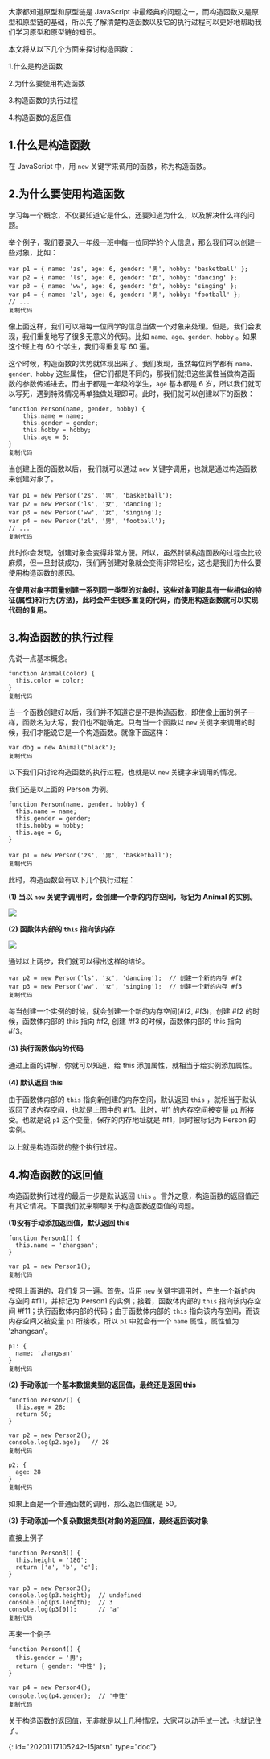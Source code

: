 大家都知道原型和原型链是 JavaScript 中最经典的问题之一，而构造函数又是原型和原型链的基础，所以先了解清楚构造函数以及它的执行过程可以更好地帮助我们学习原型和原型链的知识。

本文将从以下几个方面来探讨构造函数：

1.什么是构造函数

2.为什么要使用构造函数

3.构造函数的执行过程

4.构造函数的返回值

## 1.什么是构造函数

在 JavaScript 中，用 `new` 关键字来调用的函数，称为构造函数。

## 2.为什么要使用构造函数

学习每一个概念，不仅要知道它是什么，还要知道为什么，以及解决什么样的问题。

举个例子，我们要录入一年级一班中每一位同学的个人信息，那么我们可以创建一些对象，比如：

```
var p1 = { name: 'zs', age: 6, gender: '男', hobby: 'basketball' };
var p2 = { name: 'ls', age: 6, gender: '女', hobby: 'dancing' };
var p3 = { name: 'ww', age: 6, gender: '女', hobby: 'singing' };
var p4 = { name: 'zl', age: 6, gender: '男', hobby: 'football' };
// ...
复制代码
```

像上面这样，我们可以把每一位同学的信息当做一个对象来处理。但是，我们会发现，我们重复地写了很多无意义的代码。比如 `name、age、gender、hobby` 。如果这个班上有 60 个学生，我们得重复写 60 遍。

这个时候，构造函数的优势就体现出来了。我们发现，虽然每位同学都有 `name、gender、hobby` 这些属性， 但它们都是不同的，那我们就把这些属性当做构造函数的参数传递进去。而由于都是一年级的学生，`age` 基本都是 6 岁，所以我们就可以写死，遇到特殊情况再单独做处理即可。此时，我们就可以创建以下的函数：

```
function Person(name, gender, hobby) {
    this.name = name;
    this.gender = gender;
    this.hobby = hobby;
    this.age = 6;
}
复制代码
```

当创建上面的函数以后， 我们就可以通过 `new` 关键字调用，也就是通过构造函数来创建对象了。

```
var p1 = new Person('zs', '男', 'basketball');
var p2 = new Person('ls', '女', 'dancing');
var p3 = new Person('ww', '女', 'singing');
var p4 = new Person('zl', '男', 'football');
// ...
复制代码
```

此时你会发现，创建对象会变得非常方便。所以，虽然封装构造函数的过程会比较麻烦，但一旦封装成功，我们再创建对象就会变得非常轻松，这也是我们为什么要使用构造函数的原因。

**在使用对象字面量创建一系列同一类型的对象时，这些对象可能具有一些相似的特征(属性)和行为(方法)，此时会产生很多重复的代码，而使用构造函数就可以实现代码的复用。**

## 3.构造函数的执行过程

先说一点基本概念。

```
function Animal(color) {
  this.color = color;
}
复制代码
```

当一个函数创建好以后，我们并不知道它是不是构造函数，即使像上面的例子一样，函数名为大写，我们也不能确定。只有当一个函数以 `new` 关键字来调用的时候，我们才能说它是一个构造函数。就像下面这样：

```
var dog = new Animal("black");
复制代码
```

以下我们只讨论构造函数的执行过程，也就是以 `new` 关键字来调用的情况。

我们还是以上面的 Person 为例。

```
function Person(name, gender, hobby) {
  this.name = name;
  this.gender = gender;
  this.hobby = hobby;
  this.age = 6;
}

var p1 = new Person('zs', '男', 'basketball');
复制代码
```

此时，构造函数会有以下几个执行过程：

**(1) 当以 `new` 关键字调用时，会创建一个新的内存空间，标记为 Animal 的实例。**

![](https://user-gold-cdn.xitu.io/2018/3/8/16204b33ace36c97?imageView2/0/w/1280/h/960/format/webp/ignore-error/1)

**(2) 函数体内部的 `this` 指向该内存**

![](https://user-gold-cdn.xitu.io/2018/3/8/16204b444f40480b?imageView2/0/w/1280/h/960/format/webp/ignore-error/1)

通过以上两步，我们就可以得出这样的结论。

```
var p2 = new Person('ls', '女', 'dancing');  // 创建一个新的内存 #f2
var p3 = new Person('ww', '女', 'singing');  // 创建一个新的内存 #f3
复制代码
```

每当创建一个实例的时候，就会创建一个新的内存空间(#f2, #f3)，创建 #f2 的时候，函数体内部的 this 指向 #f2, 创建 #f3 的时候，函数体内部的 this 指向 #f3。

**(3) 执行函数体内的代码**

通过上面的讲解，你就可以知道，给 this 添加属性，就相当于给实例添加属性。

**(4) 默认返回 this**

由于函数体内部的 `this` 指向新创建的内存空间，默认返回 `this` ，就相当于默认返回了该内存空间，也就是上图中的 #f1。此时，#f1 的内存空间被变量 `p1` 所接受。也就是说 `p1` 这个变量，保存的内存地址就是 #f1，同时被标记为 Person 的实例。

以上就是构造函数的整个执行过程。

## 4.构造函数的返回值

构造函数执行过程的最后一步是默认返回 `this` 。言外之意，构造函数的返回值还有其它情况。下面我们就来聊聊关于构造函数返回值的问题。

**(1)没有手动添加返回值，默认返回 this**

```
function Person1() {
  this.name = 'zhangsan';
}

var p1 = new Person1();
复制代码
```

按照上面讲的，我们复习一遍。首先，当用 `new` 关键字调用时，产生一个新的内存空间 #f11，并标记为 Person1 的实例；接着，函数体内部的 `this` 指向该内存空间 #f11；执行函数体内部的代码；由于函数体内部的 `this` 指向该内存空间，而该内存空间又被变量 `p1` 所接收，所以 `p1` 中就会有一个 `name` 属性，属性值为 'zhangsan'。

```
p1: {
  name: 'zhangsan'
}
复制代码
```

**(2) 手动添加一个基本数据类型的返回值，最终还是返回 this**

```
function Person2() {
  this.age = 28;
  return 50;
}

var p2 = new Person2();
console.log(p2.age);   // 28
复制代码
```

```
p2: {
  age: 28
}
复制代码
```

如果上面是一个普通函数的调用，那么返回值就是 50。

**(3) 手动添加一个复杂数据类型(对象)的返回值，最终返回该对象**

直接上例子

```
function Person3() {
  this.height = '180';
  return ['a', 'b', 'c'];
}

var p3 = new Person3();
console.log(p3.height);  // undefined
console.log(p3.length);  // 3
console.log(p3[0]);      // 'a'
复制代码
```

再来一个例子

```
function Person4() {
  this.gender = '男';
  return { gender: '中性' };
}

var p4 = new Person4();
console.log(p4.gender);  // '中性'
复制代码
```

关于构造函数的返回值，无非就是以上几种情况，大家可以动手试一试，也就记住了。


{: id="20201117105242-15jatsn" type="doc"}
